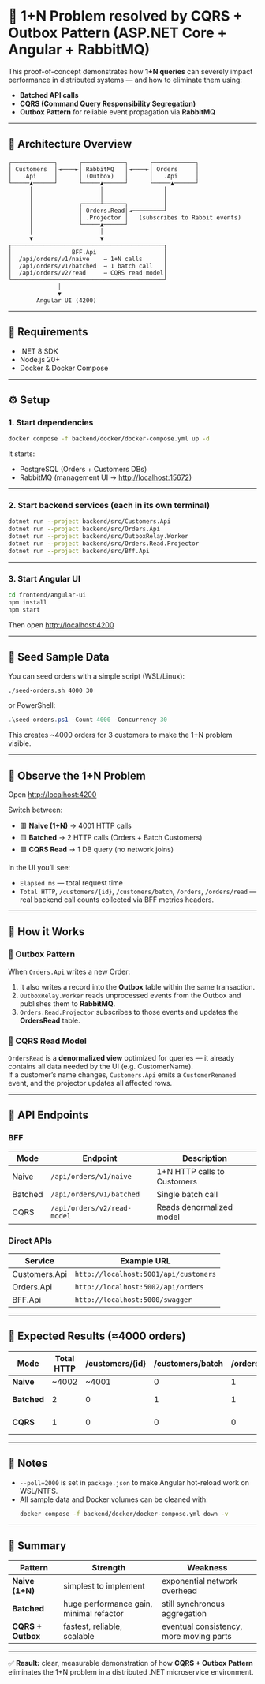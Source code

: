﻿# 🚀 1+N Problem resolved by CQRS + Outbox Pattern (ASP.NET Core + Angular + RabbitMQ)

This proof-of-concept demonstrates how **1+N queries** can severely impact performance in distributed systems — and how to eliminate them using:
- **Batched API calls**
- **CQRS (Command Query Responsibility Segregation)**
- **Outbox Pattern** for reliable event propagation via **RabbitMQ**

---

## 🧩 Architecture Overview

```
┌────────────┐      ┌────────────┐      ┌────────────┐
│ Customers  │◄────►│ RabbitMQ   │◄────►│ Orders     │
│   .Api     │      │ (Outbox)   │      │   .Api     │
└─────▲──────┘      └─────▲──────┘      └─────▲──────┘
      │                   │                 │
      │                   │                 │
      │             ┌─────┴──────┐          │
      │             │ Orders.Read│◄─────────┘
      │             │ .Projector │   (subscribes to Rabbit events)
      │             └─────▲──────┘
      │                   │
      ▼                   ▼
┌───────────────────────────────────────────┐
│                 BFF.Api                   │
│  /api/orders/v1/naive    → 1+N calls      │
│  /api/orders/v1/batched  → 1 batch call   │
│  /api/orders/v2/read     → CQRS read model│
└───────────────────────────────────────────┘
              │
              ▼
        Angular UI (4200)
```

---

## 🧰 Requirements

- .NET 8 SDK  
- Node.js 20+  
- Docker & Docker Compose  

---

## ⚙️ Setup

### 1. Start dependencies
```bash
docker compose -f backend/docker/docker-compose.yml up -d
```

It starts:
- PostgreSQL (Orders + Customers DBs)
- RabbitMQ (management UI → [http://localhost:15672](http://localhost:15672))

---

### 2. Start backend services (each in its own terminal)

```bash
dotnet run --project backend/src/Customers.Api
dotnet run --project backend/src/Orders.Api
dotnet run --project backend/src/OutboxRelay.Worker
dotnet run --project backend/src/Orders.Read.Projector
dotnet run --project backend/src/Bff.Api
```

---

### 3. Start Angular UI

```bash
cd frontend/angular-ui
npm install
npm start
```

Then open [http://localhost:4200](http://localhost:4200)

---

## 🌱 Seed Sample Data

You can seed orders with a simple script (WSL/Linux):

```bash
./seed-orders.sh 4000 30
```

or PowerShell:
```powershell
.\seed-orders.ps1 -Count 4000 -Concurrency 30
```

This creates ~4000 orders for 3 customers to make the 1+N problem visible.

---

## 👀 Observe the 1+N Problem

Open [http://localhost:4200](http://localhost:4200)

Switch between:
- 🟥 **Naive (1+N)** → 4001 HTTP calls  
- 🟨 **Batched** → 2 HTTP calls (Orders + Batch Customers)  
- 🟩 **CQRS Read** → 1 DB query (no network joins)

In the UI you’ll see:
- `Elapsed ms` — total request time  
- `Total HTTP`, `/customers/{id}`, `/customers/batch`, `/orders`, `/orders/read` — real backend call counts collected via BFF metrics headers.

---

## 🧠 How it Works

### 🧩 Outbox Pattern
When `Orders.Api` writes a new Order:
1. It also writes a record into the **Outbox** table within the same transaction.
2. `OutboxRelay.Worker` reads unprocessed events from the Outbox and publishes them to **RabbitMQ**.
3. `Orders.Read.Projector` subscribes to those events and updates the **OrdersRead** table.

### 🧩 CQRS Read Model
`OrdersRead` is a **denormalized view** optimized for queries — it already contains all data needed by the UI (e.g. CustomerName).  
If a customer’s name changes, `Customers.Api` emits a `CustomerRenamed` event, and the projector updates all affected rows.

---

## 🧪 API Endpoints

### BFF
| Mode | Endpoint | Description |
|------|-----------|-------------|
| Naive | `/api/orders/v1/naive` | 1+N HTTP calls to Customers |
| Batched | `/api/orders/v1/batched` | Single batch call |
| CQRS | `/api/orders/v2/read-model` | Reads denormalized model |

### Direct APIs
| Service | Example URL |
|----------|-------------|
| Customers.Api | `http://localhost:5001/api/customers` |
| Orders.Api | `http://localhost:5002/api/orders` |
| BFF.Api | `http://localhost:5000/swagger` |

---

## 🧮 Expected Results (≈4000 orders)

| Mode | Total HTTP | /customers/{id} | /customers/batch | /orders | /orders/read | Typical time |
|------|-------------|-----------------|------------------|----------|---------------|---------------|
| **Naive** | ~4002 | ~4001 | 0 | 1 | 0 | 3–5 s |
| **Batched** | 2 | 0 | 1 | 1 | 0 | ~100 ms |
| **CQRS** | 1 | 0 | 0 | 0 | 1 | ~20 ms |

---

## 🧾 Notes

- `--poll=2000` is set in `package.json` to make Angular hot-reload work on WSL/NTFS.
- All sample data and Docker volumes can be cleaned with:
  ```bash
  docker compose -f backend/docker/docker-compose.yml down -v
  ```

---

## 🏁 Summary

| Pattern | Strength | Weakness |
|----------|-----------|-----------|
| **Naive (1+N)** | simplest to implement | exponential network overhead |
| **Batched** | huge performance gain, minimal refactor | still synchronous aggregation |
| **CQRS + Outbox** | fastest, reliable, scalable | eventual consistency, more moving parts |

---

✅ **Result:** clear, measurable demonstration of how **CQRS + Outbox Pattern** eliminates the 1+N problem in a distributed .NET microservice environment.
